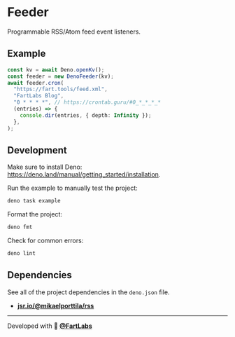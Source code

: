 # Feeder

Programmable RSS/Atom feed event listeners.

## Example

```ts
const kv = await Deno.openKv();
const feeder = new DenoFeeder(kv);
await feeder.cron(
  "https://fart.tools/feed.xml",
  "FartLabs Blog",
  "0 * * * *", // https://crontab.guru/#0_*_*_*_*
  (entries) => {
    console.dir(entries, { depth: Infinity });
  },
);
```

## Development

Make sure to install Deno:
<https://deno.land/manual/getting_started/installation>.

Run the example to manually test the project:

```sh
deno task example
```

Format the project:

```sh
deno fmt
```

Check for common errors:

```sh
deno lint
```

## Dependencies

See all of the project dependencies in the `deno.json` file.

- [**jsr.io/@mikaelporttila/rss**](https://jsr.io/@mikaelporttila/rss)

---

Developed with 🧪 [**@FartLabs**](https://github.com/FartLabs)
